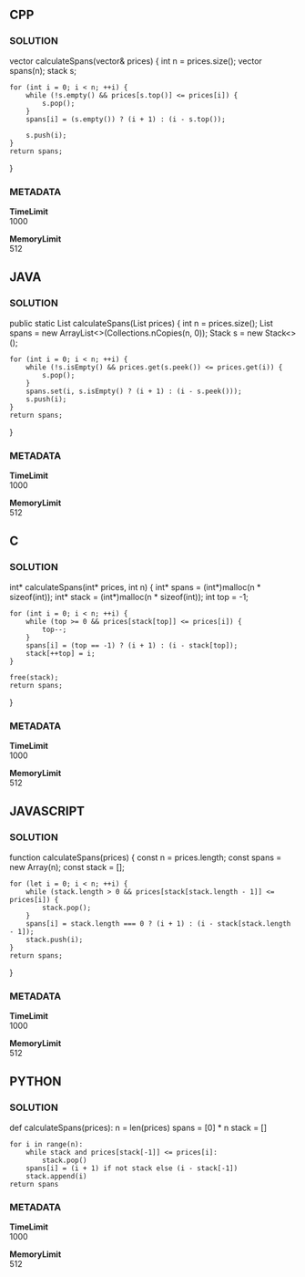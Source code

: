 ## CPP

### SOLUTION

vector<int> calculateSpans(vector<int>& prices) {
    int n = prices.size();
    vector<int> spans(n);
    stack<int> s;

    for (int i = 0; i < n; ++i) {
        while (!s.empty() && prices[s.top()] <= prices[i]) {
            s.pop();
        }
        spans[i] = (s.empty()) ? (i + 1) : (i - s.top());

        s.push(i);
    }
    return spans;
}

### METADATA

**TimeLimit**  
1000  

**MemoryLimit**  
512  


## JAVA

### SOLUTION

public static List<Integer> calculateSpans(List<Integer> prices) {
    int n = prices.size();
    List<Integer> spans = new ArrayList<>(Collections.nCopies(n, 0));
    Stack<Integer> s = new Stack<>();

    for (int i = 0; i < n; ++i) {
        while (!s.isEmpty() && prices.get(s.peek()) <= prices.get(i)) {
            s.pop();
        }
        spans.set(i, s.isEmpty() ? (i + 1) : (i - s.peek()));
        s.push(i);
    }
    return spans;
}

### METADATA

**TimeLimit**  
1000  

**MemoryLimit**  
512  



## C

### SOLUTION

int* calculateSpans(int* prices, int n) {
    int* spans = (int*)malloc(n * sizeof(int));
    int* stack = (int*)malloc(n * sizeof(int));
    int top = -1;

    for (int i = 0; i < n; ++i) {
        while (top >= 0 && prices[stack[top]] <= prices[i]) {
            top--;
        }
        spans[i] = (top == -1) ? (i + 1) : (i - stack[top]);
        stack[++top] = i;
    }

    free(stack);
    return spans;
}

### METADATA

**TimeLimit**  
1000  

**MemoryLimit**  
512  



## JAVASCRIPT

### SOLUTION

function calculateSpans(prices) {
    const n = prices.length;
    const spans = new Array(n);
    const stack = [];

    for (let i = 0; i < n; ++i) {
        while (stack.length > 0 && prices[stack[stack.length - 1]] <= prices[i]) {
            stack.pop();
        }
        spans[i] = stack.length === 0 ? (i + 1) : (i - stack[stack.length - 1]);
        stack.push(i);
    }
    return spans;
}

### METADATA

**TimeLimit**  
1000  

**MemoryLimit**  
512  



## PYTHON

### SOLUTION

def calculateSpans(prices):
    n = len(prices)
    spans = [0] * n
    stack = []

    for i in range(n):
        while stack and prices[stack[-1]] <= prices[i]:
            stack.pop()
        spans[i] = (i + 1) if not stack else (i - stack[-1])
        stack.append(i)
    return spans

### METADATA

**TimeLimit**  
1000  

**MemoryLimit**  
512  